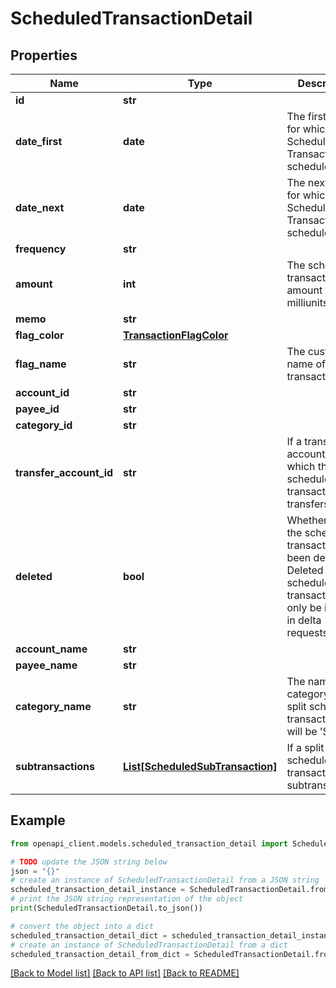 # ScheduledTransactionDetail


## Properties

Name | Type | Description | Notes
------------ | ------------- | ------------- | -------------
**id** | **str** |  | 
**date_first** | **date** | The first date for which the Scheduled Transaction was scheduled. | 
**date_next** | **date** | The next date for which the Scheduled Transaction is scheduled. | 
**frequency** | **str** |  | 
**amount** | **int** | The scheduled transaction amount in milliunits format | 
**memo** | **str** |  | [optional] 
**flag_color** | [**TransactionFlagColor**](TransactionFlagColor.md) |  | [optional] 
**flag_name** | **str** | The customized name of a transaction flag | [optional] 
**account_id** | **str** |  | 
**payee_id** | **str** |  | [optional] 
**category_id** | **str** |  | [optional] 
**transfer_account_id** | **str** | If a transfer, the account_id which the scheduled transaction transfers to | [optional] 
**deleted** | **bool** | Whether or not the scheduled transaction has been deleted.  Deleted scheduled transactions will only be included in delta requests. | 
**account_name** | **str** |  | 
**payee_name** | **str** |  | [optional] 
**category_name** | **str** | The name of the category.  If a split scheduled transaction, this will be &#39;Split&#39;. | [optional] 
**subtransactions** | [**List[ScheduledSubTransaction]**](ScheduledSubTransaction.md) | If a split scheduled transaction, the subtransactions. | 

## Example

```python
from openapi_client.models.scheduled_transaction_detail import ScheduledTransactionDetail

# TODO update the JSON string below
json = "{}"
# create an instance of ScheduledTransactionDetail from a JSON string
scheduled_transaction_detail_instance = ScheduledTransactionDetail.from_json(json)
# print the JSON string representation of the object
print(ScheduledTransactionDetail.to_json())

# convert the object into a dict
scheduled_transaction_detail_dict = scheduled_transaction_detail_instance.to_dict()
# create an instance of ScheduledTransactionDetail from a dict
scheduled_transaction_detail_from_dict = ScheduledTransactionDetail.from_dict(scheduled_transaction_detail_dict)
```
[[Back to Model list]](../README.md#documentation-for-models) [[Back to API list]](../README.md#documentation-for-api-endpoints) [[Back to README]](../README.md)


